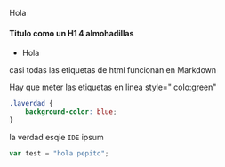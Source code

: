 Hola
#### Titulo como un H1 4 almohadillas



- Hola

casi todas las etiquetas de html funcionan en Markdown

Hay que meter las etiquetas en linea
style=" colo:green"
```css
.laverdad {
    background-color: blue;
}

````
la verdad esqie `IDE` ipsum


```js
var test = "hola pepito";

```
